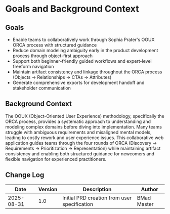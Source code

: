 # Goals and Background Context

## Goals
- Enable teams to collaboratively work through Sophia Prater's OOUX ORCA process with structured guidance
- Reduce domain modeling ambiguity early in the product development process through object-first approach
- Support both beginner-friendly guided workflows and expert-level freeform navigation
- Maintain artifact consistency and linkage throughout the ORCA process (Objects → Relationships → CTAs → Attributes)
- Generate comprehensive exports for development handoff and stakeholder communication

## Background Context
The OOUX (Object-Oriented User Experience) methodology, specifically the ORCA process, provides a systematic approach to understanding and modeling complex domains before diving into implementation. Many teams struggle with ambiguous requirements and misaligned mental models, leading to costly rework and user experience issues. This collaborative web application guides teams through the four rounds of ORCA (Discovery → Requirements → Prioritization → Representation) while maintaining artifact consistency and enabling both structured guidance for newcomers and flexible navigation for experienced practitioners.

## Change Log
| Date | Version | Description | Author |
|------|---------|-------------|---------|
| 2025-08-31 | 1.0 | Initial PRD creation from user specification | BMad Master |
